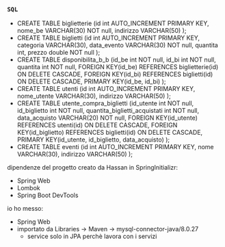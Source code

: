 ### `SQL`
- CREATE TABLE biglietterie (id int AUTO_INCREMENT PRIMARY KEY, nome_be VARCHAR(30) NOT null, indirizzo VARCHAR(50) );
- CREATE TABLE biglietti (id int AUTO_INCREMENT PRIMARY KEY, categoria VARCHAR(30), data_evento VARCHAR(30) NOT null, quantita int, prezzo double NOT null );
- CREATE TABLE disponibilita_b_b (id_be int NOT null, id_bi int NOT null, quantita int NOT null,
  FOREIGN KEY(id_be) REFERENCES biglietterie(id) ON DELETE CASCADE,
  FOREIGN KEY(id_bi) REFERENCES biglietti(id) ON DELETE CASCADE,
  PRIMARY KEY(id_be, id_bi)
  );
- CREATE TABLE utenti (id int AUTO_INCREMENT PRIMARY KEY, nome_utente VARCHAR(30), indirizzo VARCHAR(50) );
- CREATE TABLE utente_compra_biglietti (id_utente int NOT null, id_biglietto int NOT null, quantita_biglietti_acquistati int NOT null, data_acquisto VARCHAR(20) NOT null,
  FOREIGN KEY(id_utente) REFERENCES utenti(id) ON DELETE CASCADE,
  FOREIGN KEY(id_biglietto) REFERENCES biglietti(id) ON DELETE CASCADE,
  PRIMARY KEY(id_utente, id_biglietto, data_acquisto)
  );
- CREATE TABLE eventi (id int AUTO_INCREMENT PRIMARY KEY, nome VARCHAR(30), indirizzo VARCHAR(50) );


dipendenze del progetto creato da Hassan in SpringInitializr:
- Spring Web
- Lombok
- Spring Boot DevTools

io ho messo:
- Spring Web
- importato da Libraries -> Maven -> mysql-connector-java/8.0.27
  - service solo in JPA perchè lavora con i servizi